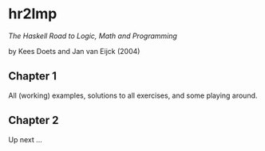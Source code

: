 # hr2lmp
*The Haskell Road to Logic, Math and Programming*

by Kees Doets and Jan van Eijck (2004)

## Chapter 1
All (working) examples, solutions to all exercises, and some playing around.

## Chapter 2
Up next ...
